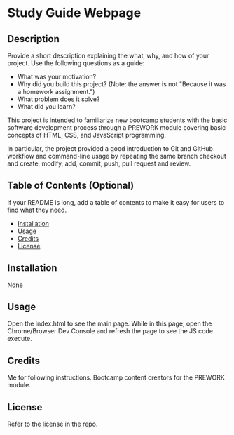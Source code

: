 # Study Guide Webpage

## Description

Provide a short description explaining the what, why, and how of your project. Use the following questions as a guide:

- What was your motivation?
- Why did you build this project? (Note: the answer is not "Because it was a homework assignment.")
- What problem does it solve?
- What did you learn?

This project is intended to familiarize new bootcamp students with the basic software development process through a PREWORK module covering basic concepts of HTML, CSS, and JavaScript programming.

In particular, the project provided a good introduction to Git and GitHub workflow and command-line usage by repeating the same branch checkout and create, modify, add, commit, push, pull request and review.

## Table of Contents (Optional)

If your README is long, add a table of contents to make it easy for users to find what they need.

- [Installation](#installation)
- [Usage](#usage)
- [Credits](#credits)
- [License](#license)

## Installation

None

## Usage

Open the index.html to see the main page.  While in this page, open the Chrome/Browser Dev Console and refresh the page to see the JS code execute.

## Credits

Me for following instructions.  Bootcamp content creators for the PREWORK module.

## License

Refer to the license in the repo.

